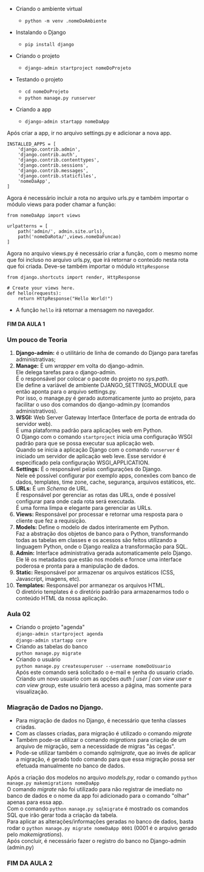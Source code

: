 - Criando o ambiente virtual

   *    `python -m venv .nomeDoAmbiente`

- Instalando o Django
    * `pip install django`

- Criando o projeto
    * `django-admin startproject nomeDoProjeto`

- Testando o projeto

    *  `cd nomeDoProjeto`
    *  `python manage.py runserver`

- Criando a app
    * `django-admin startapp nomeDaApp`

Após criar a app, ir no arquivo settings.py e adicionar a nova app.
``` 
INSTALLED_APPS = [
    'django.contrib.admin',
    'django.contrib.auth',
    'django.contrib.contenttypes',
    'django.contrib.sessions',
    'django.contrib.messages',
    'django.contrib.staticfiles',
    'nomeDaApp',
]
``` 

Agora é necessário incluir a rota no arquivo urls.py e também importar o módulo views para poder chamar a função:
```
from nomeDaApp import views

urlpatterns = [
    path('admin/', admin.site.urls),
    path('nomeDaRota/',views.nomeDaFuncao)
]
```

Agora no arquivo views.py é necessário criar a função, com o mesmo nome que foi incluso no arquivo urls.py, que irá retornar o conteúdo nesta rota que foi criada.
Deve-se também importar o módulo `HttpResponse`
```
from django.shortcuts import render, HttpResponse

# Create your views here.
def hello(requests):
    return HttpResponse("Hello World!")
```
- A função `hello` irá retornar a mensagem no navegador.

#### FIM DA AULA 1 ####

### Um pouco de Teoria
1. **Django-admin:** é o utilitário de linha de comando do Django para tarefas administrativas;
1. **Manage:** É um *wrapper* em volta do django-admin.    
Ele delega tarefas para o django-admin.    
É o responsável por colocar o pacote do projeto no *sys.path*.    
Ele define a variável de ambiente DJANGO_SETTINGS_MODULE que então aponta para o arquivo settings.py.    
Por isso, o manage.py é gerado automaticamente junto ao projeto, para facilitar o uso dos comandos do django-admin.py (comandos administrativos).
1. **WSGI:** Web Server Gateway Interface (Interface de porta de entrada do servidor web).    
É uma plataforma padrão para aplicações web em Python.    
O Django com o comando `startproject` inicia uma configuração WSGI padrão para que se possa executar sua aplicação web.    
Quando se inicia a aplicação Django com o comando `runserver` é iniciado um servidor de aplicação web leve. Esse servidor é especificado pela configuração WSGI_APPLICATION.    
1. **Settings:** É o responsável pelas configurações do Django.    
Nele eé possível configurar por exemplo apps, conexões com banco de dados, templates, time zone, cache, segurança, arquivos estáticos, etc.    
1. **URLs:** É um *Schema* de URL.   
É responsável por gerenciar as rotas das URLs, onde é possível configurar para onde cada rota será executada.    
É uma forma limpa e elegante para gerenciar as URLs.
1. **Views:** Responsável por processar e retornar uma resposta para o cliente que fez a requisição.
1. **Models:** Define o modelo de dados interiramente em Python.    
Faz a abstração dos objetos de banco para o Python, transformando todas as tabelas em classes e os acessos são feitos utilizando a linguagem Python, onde o Django realiza a transformação para SQL.
1. **Admin:** Interface administrativa gerada automaticamente pelo Django.    
Ele lê os metadados que estão nos models e fornce uma interface poderosa e pronta para a manipulação de dados.
1. **Static:** Responsável por armazenar os arquivos estáticos (CSS, Javascript, imagens, etc).
1. **Templates:** Responsável por armanezar os arquivos HTML.    
O diretório templates é o diretório padrão para armazenarmos todo o conteúdo HTML da nossa aplicação.

### Aula 02 ###
* Criando o projeto "agenda"    
`django-admin startproject agenda`    
`django-admin startapp core`    
* Criando as tabelas do banco    
`python manage.py migrate`    
* Criando o usuário    
`python manage.py createsuperuser --username nomeDoUsuario`    
Após este comando será solicitado o e-mail e senha do usuario criado.    
Criando um novo usuario com as opções *auth | user | can view user* e *can view group*, este usuário terá acesso a página, mas somente para visualização.      

### Miagração de Dados no Django.
- Para migração de dados no Django, é necessário que tenha classes criadas.
- Com as classes criadas, para migração é utilizado o comando *migrate*
- Também pode-se utilizar o comando *migrations* para criação de um arquivo de migração, sem a necessidade de migras "às cegas".
- Pode-se utilizar também o comando *sqlmigrate*, que ao invés de aplicar a migração, é gerado todo comando para que essa migração possa ser efetuada manualmente no banco de dados.    

Após a criação dos modelos no arquivo *models.py*, rodar o comando `python manage.py makemigrations nomeDaApp`    
O comando *migrate* não foi utilizado para não registrar de imediato no banco de dados e o nome da app foi adicionado para o comando "olhar" apenas para essa app.    
Com o comando `python manage.py sqlmigrate` é mostrado os comandos SQL que irão gerar toda a criação da tabela.    
Para aplicar as alterações/informações geradas no banco de dados, basta rodar o `python manage.py migrate nomeDaApp 0001`  (0001 é o arquivo gerado pelo *makemigrations*).    
Após concluir, é necessário fazer o registro do banco no Django-admin (admin.py)    
### FIM DA AULA 2 ###    

